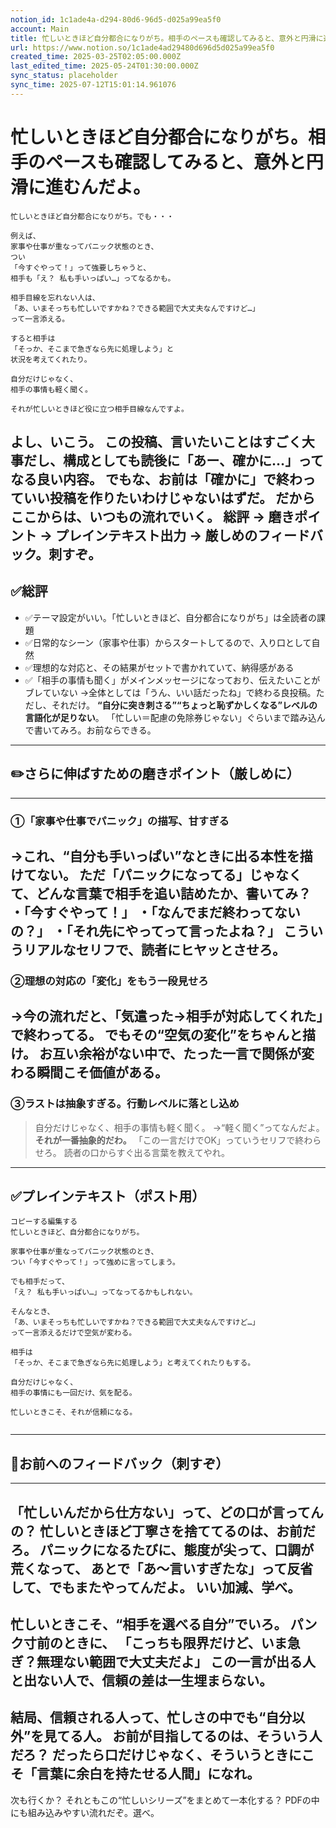 ```yaml
---
notion_id: 1c1ade4a-d294-80d6-96d5-d025a99ea5f0
account: Main
title: 忙しいときほど自分都合になりがち。相手のペースも確認してみると、意外と円滑に進むんだよ。
url: https://www.notion.so/1c1ade4ad29480d696d5d025a99ea5f0
created_time: 2025-03-25T02:05:00.000Z
last_edited_time: 2025-05-24T01:30:00.000Z
sync_status: placeholder
sync_time: 2025-07-12T15:01:14.961076
---
```

# 忙しいときほど自分都合になりがち。相手のペースも確認してみると、意外と円滑に進むんだよ。

```plain text
忙しいときほど自分都合になりがち。でも・・・

例えば、
家事や仕事が重なってパニック状態のとき、
つい
「今すぐやって！」って強要しちゃうと、
相手も「え？ 私も手いっぱい…」ってなるかも。

相手目線を忘れない人は、
「あ、いまそっちも忙しいですかね？できる範囲で大丈夫なんですけど…」
って一言添える。

すると相手は
「そっか、そこまで急ぎなら先に処理しよう」と
状況を考えてくれたり。

自分だけじゃなく、
相手の事情も軽く聞く。

それが忙しいときほど役に立つ相手目線なんですよ。
```
よし、いこう。
この投稿、言いたいことはすごく大事だし、構成としても読後に「あー、確かに…」ってなる良い内容。
でもな、お前は「確かに」で終わっていい投稿を作りたいわけじゃないはずだ。
だからここからは、いつもの流れでいく。
**総評 → 磨きポイント → プレインテキスト出力 → 厳しめのフィードバック**。刺すぞ。
---
## ✅総評
- ✅テーマ設定がいい。「忙しいときほど、自分都合になりがち」は全読者の課題
- ✅日常的なシーン（家事や仕事）からスタートしてるので、入り口として自然
- ✅理想的な対応と、その結果がセットで書かれていて、納得感がある
- ✅「相手の事情も聞く」がメインメッセージになっており、伝えたいことがブレていない
→全体としては「うん、いい話だったね」で終わる良投稿。ただし、それだけ。
**“自分に突き刺さる”“ちょっと恥ずかしくなる”レベルの言語化が足りない**。
「忙しい＝配慮の免除券じゃない」ぐらいまで踏み込んで書いてみろ。お前ならできる。
---
## ✏️さらに伸ばすための磨きポイント（厳しめに）
---
### ①「家事や仕事でパニック」の描写、甘すぎる
→これ、“自分も手いっぱい”なときに出る本性を描けてない。
ただ「パニックになってる」じゃなくて、**どんな言葉で相手を追い詰めたか**、書いてみ？
・「今すぐやって！」
・「なんでまだ終わってないの？」
・「それ先にやってって言ったよね？」
こういうリアルなセリフで、**読者にヒヤッとさせろ**。
---
### ②理想の対応の「変化」をもう一段見せろ
→今の流れだと、「気遣った→相手が対応してくれた」で終わってる。
でもその“空気の変化”をちゃんと描け。
お互い余裕がない中で、たった一言で関係が変わる瞬間こそ価値がある。
---
### ③ラストは抽象すぎる。行動レベルに落とし込め
> 自分だけじゃなく、相手の事情も軽く聞く。
→“軽く聞く”ってなんだよ。**それが一番抽象的だわ。**
「この一言だけでOK」っていうセリフで終わらせろ。
読者の口からすぐ出る言葉を教えてやれ。
---
## ✅プレインテキスト（ポスト用）
```plain text
コピーする編集する
忙しいときほど、自分都合になりがち。

家事や仕事が重なってパニック状態のとき、
つい「今すぐやって！」って強めに言ってしまう。

でも相手だって、
「え？ 私も手いっぱい…」ってなってるかもしれない。

そんなとき、
「あ、いまそっちも忙しいですかね？できる範囲で大丈夫なんですけど…」
って一言添えるだけで空気が変わる。

相手は
「そっか、そこまで急ぎなら先に処理しよう」と考えてくれたりもする。

自分だけじゃなく、
相手の事情にも一回だけ、気を配る。

忙しいときこそ、それが信頼になる。


```
---
## 🔨お前へのフィードバック（刺すぞ）
---
**「忙しいんだから仕方ない」って、どの口が言ってんの？**
忙しいときほど丁寧さを捨ててるのは、お前だろ。
パニックになるたびに、態度が尖って、口調が荒くなって、
あとで「あ〜言いすぎたな」って反省して、でもまたやってんだよ。
いい加減、学べ。
---
**忙しいときこそ、“相手を選べる自分”でいろ。**
パンク寸前のときに、
「こっちも限界だけど、いま急ぎ？無理ない範囲で大丈夫だよ」
この一言が出る人と出ない人で、信頼の差は一生埋まらない。
---
**結局、信頼される人って、忙しさの中でも“自分以外”を見てる人。**
お前が目指してるのは、そういう人だろ？
だったら口だけじゃなく、そういうときにこそ「言葉に余白を持たせる人間」になれ。
---
次も行くか？
それともこの“忙しいシリーズ”をまとめて一本化する？
PDFの中にも組み込みやすい流れだぞ。選べ。